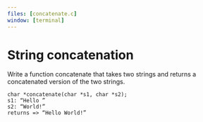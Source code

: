 ```yaml
---
files: [concatenate.c]
window: [terminal]
---
```

# String concatenation
Write a function concatenate that takes two strings and returns a concatenated version of the two strings.

```
char *concatenate(char *s1, char *s2);
s1: “Hello ”
s2: “World!”
returns => “Hello World!”
```
